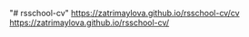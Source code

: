 "# rsschool-cv"
https://zatrimaylova.github.io/rsschool-cv/cv
https://zatrimaylova.github.io/rsschool-cv/
